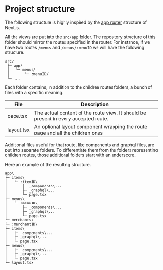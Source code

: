 # Project structure

The following structure is highly inspired by the [app router](https://nextjs.org/docs/app/building-your-application/routing) structure of Next.js.

All the views are put into the `src/app` folder. The repository structure of this folder should mirror the routes specified in the router. For instance, if we have two routes `/menus` and `/menus/:menuID` we will have the following structure.

```
src/
 ├─ app/
 │   └─ menus/
 │       └─ :menuID/
 └─ ...
```

Each folder contains, in addition to the children routes folders, a bunch of files with a specific meaning.

| File         | Description                                                                           |
|--------------|---------------------------------------------------------------------------------------|
| page.tsx     | The actual content of the route view. It should be present in every accepted route.   |
| layout.tsx   | An optional layout component wrapping the route page and all the children ones        |

Additional files useful for that route, like components and graphql files, are put into separate folders. To differentiate them from the folders representing children routes, those additional folders start with an underscore.

Here an example of the resulting structure.

```
app\
├─ items\
│   └─ :itemID\
│       ├─ _components\...
│       ├─ _graphql\...
│       └─ page.tsx
├─ menus\
│   └─ :menuID\
│       ├─ _components\...
│       ├─ _graphql\...
│       └─ page.tsx
└─ merchants\
└─ :merchantID\
├─ items\
│   ├─ _components\...
│   ├─ _graphql\...
│   └─ page.tsx
├─ menus\
│   ├─ _components\...
│   ├─ _graphql\...
│   └─ page.tsx
└─ layout.tsx
```